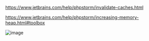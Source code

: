 https://www.jetbrains.com/help/phpstorm/invalidate-caches.html

https://www.jetbrains.com/help/phpstorm/increasing-memory-heap.html#toolbox

![image](https://github.com/Grezor/Tools/assets/38507456/28779594-5720-4587-a1e3-634ca335958c)

